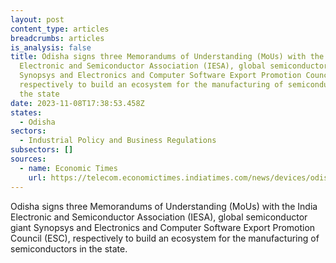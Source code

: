 ```yaml
---
layout: post
content_type: articles
breadcrumbs: articles
is_analysis: false
title: Odisha signs three Memorandums of Understanding (MoUs) with the India
  Electronic and Semiconductor Association (IESA), global semiconductor giant
  Synopsys and Electronics and Computer Software Export Promotion Council (ESC),
  respectively to build an ecosystem for the manufacturing of semiconductors in
  the state
date: 2023-11-08T17:38:53.458Z
states:
  - Odisha
sectors:
  - Industrial Policy and Business Regulations
subsectors: []
sources:
  - name: Economic Times
    url: https://telecom.economictimes.indiatimes.com/news/devices/odisha-govt-signs-three-mous-to-develop-semiconductor-manufacturing/104956841
---
```

Odisha signs three Memorandums of Understanding (MoUs) with the India Electronic and Semiconductor Association (IESA), global semiconductor giant Synopsys and Electronics and Computer Software Export Promotion Council (ESC), respectively to build an ecosystem for the manufacturing of semiconductors in the state.
